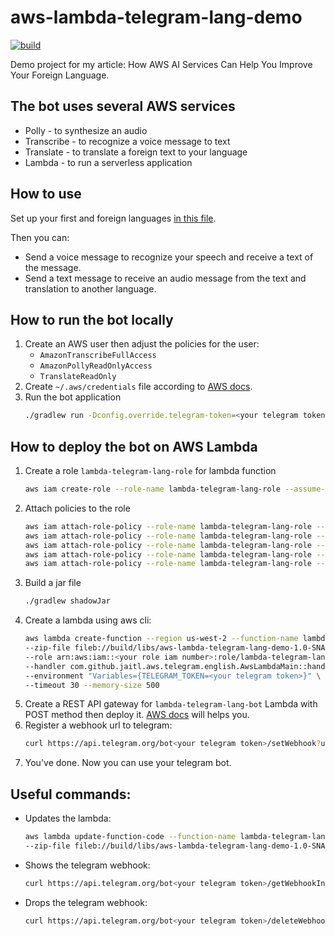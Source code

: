 # aws-lambda-telegram-lang-demo
[![build](https://github.com/Jaitl/aws-lambda-telegram-lang-demo/actions/workflows/build.yml/badge.svg)](https://github.com/Jaitl/aws-lambda-telegram-lang-demo/actions/workflows/build.yml)

Demo project for my article: How AWS AI Services Can Help You Improve Your Foreign Language.

## The bot uses several AWS services
* Polly - to synthesize an audio
* Transcribe - to recognize a voice message to text
* Translate - to translate a foreign text to your language
* Lambda - to run a serverless application

## How to use
Set up your first and foreign languages [in this file](https://github.com/Jaitl/aws-lambda-telegram-lang-demo/blob/main/src/main/kotlin/com/github/jaitl/aws/telegram/english/aws/Aws.kt).

Then you can:
* Send a voice message to recognize your speech and receive a text of the message.
* Send a text message to receive an audio message from the text and translation to another language.

## How to run the bot locally
1. Create an AWS user then adjust the policies for the user:
    * `AmazonTranscribeFullAccess`
    * `AmazonPollyReadOnlyAccess`
    * `TranslateReadOnly`
2. Create `~/.aws/credentials` file according to [AWS docs](https://docs.aws.amazon.com/cli/latest/userguide/cli-configure-files.html).
3. Run the bot application
   ```bash
   ./gradlew run -Dconfig.override.telegram-token=<your telegram token>
    ```

## How to deploy the bot on AWS Lambda
1. Create a role `lambda-telegram-lang-role` for lambda function
   ```bash
   aws iam create-role --role-name lambda-telegram-lang-role --assume-role-policy-document file://aws-trust-policy.json
   ```
2. Attach policies to the role
   ```bash
   aws iam attach-role-policy --role-name lambda-telegram-lang-role --policy-arn arn:aws:iam::aws:policy/service-role/AWSLambdaBasicExecutionRole
   aws iam attach-role-policy --role-name lambda-telegram-lang-role --policy-arn arn:aws:iam::aws:policy/AWSXRayDaemonWriteAccess
   aws iam attach-role-policy --role-name lambda-telegram-lang-role --policy-arn arn:aws:iam::aws:policy/AmazonTranscribeFullAccess
   aws iam attach-role-policy --role-name lambda-telegram-lang-role --policy-arn arn:aws:iam::aws:policy/AmazonPollyReadOnlyAccess
   aws iam attach-role-policy --role-name lambda-telegram-lang-role --policy-arn arn:aws:iam::aws:policy/TranslateReadOnly
   ```
2. Build a jar file
    ```bash
   ./gradlew shadowJar
    ```
3. Create a lambda using aws cli:
    ```bash
    aws lambda create-function --region us-west-2 --function-name lambda-telegram-lang-bot \                                                 13:03:38 
    --zip-file fileb://build/libs/aws-lambda-telegram-lang-demo-1.0-SNAPSHOT-all.jar \
    --role arn:aws:iam::<your role iam number>:role/lambda-telegram-lang-role \
    --handler com.github.jaitl.aws.telegram.english.AwsLambdaMain::handler --runtime java11 \
    --environment "Variables={TELEGRAM_TOKEN=<your telegram token>}" \
    --timeout 30 --memory-size 500
    ```
4. Create a REST API gateway for `lambda-telegram-lang-bot` Lambda with POST method then deploy it. [AWS docs](https://docs.aws.amazon.com/apigateway/latest/developerguide/getting-started.html) will helps you.
5. Register a webhook url to telegram:
    ```bash
    curl https://api.telegram.org/bot<your telegram token>/setWebhook?url=https://<your api gateway url>.amazonaws.com/<your prodaction stage>
    ```
6. You've done. Now you can use your telegram bot.

## Useful commands:
* Updates the lambda:
    ```bash
    aws lambda update-function-code --function-name lambda-telegram-lang-bot \                                                   SIGINT(2) ↵  13:11:47 
    --zip-file fileb://build/libs/aws-lambda-telegram-lang-demo-1.0-SNAPSHOT-all.jar
    ```
* Shows the telegram webhook:
    ```bash 
    curl https://api.telegram.org/bot<your telegram token>/getWebhookInfo 
    ```
* Drops the telegram webhook:
    ```bash 
    curl https://api.telegram.org/bot<your telegram token>/deleteWebhook 
    ```

